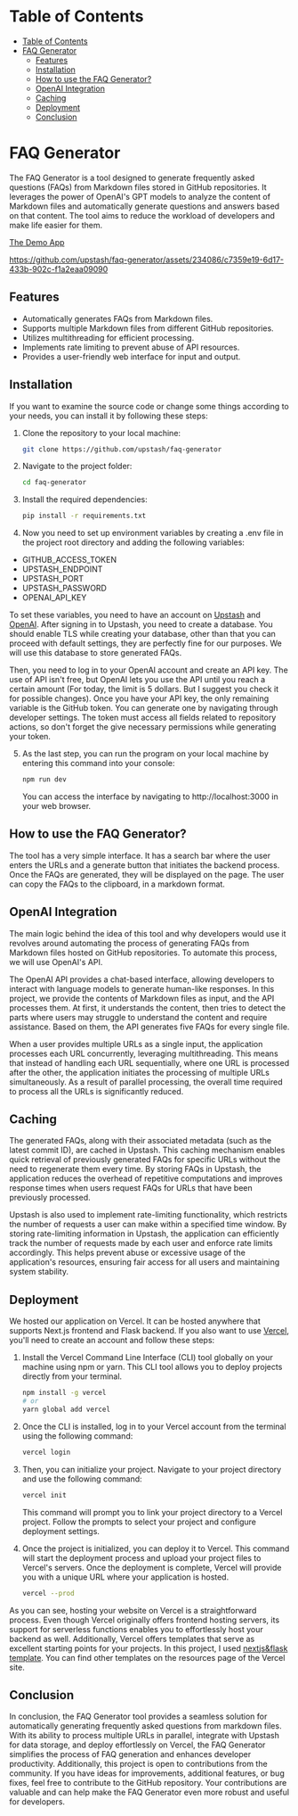 # Table of Contents
- [Table of Contents](#table-of-contents)
- [FAQ Generator](#faq-generator)
  - [Features](#features)
  - [Installation](#installation)
  - [How to use the FAQ Generator?](#how-to-use-the-faq-generator)
  - [OpenAI Integration](#openai-integration)
  - [Caching](#caching)
  - [Deployment](#deployment)
  - [Conclusion](#conclusion)


# FAQ Generator

The FAQ Generator is a tool designed to generate frequently asked questions (FAQs) from Markdown files stored in GitHub repositories. It leverages the power of OpenAI's GPT models to analyze the content of Markdown files and automatically generate questions and answers based on that content. The tool aims to reduce the workload of developers and make life easier for them.

[The Demo App](https://faq-gen.vercel.app)

https://github.com/upstash/faq-generator/assets/234086/c7359e19-6d17-433b-902c-f1a2eaa09090

## Features

- Automatically generates FAQs from Markdown files.
- Supports multiple Markdown files from different GitHub repositories.
- Utilizes multithreading for efficient processing.
- Implements rate limiting to prevent abuse of API resources.
- Provides a user-friendly web interface for input and output.

## Installation

If you want to examine the source code or change some things according to your needs, you can install it by following these steps:

1. Clone the repository to your local machine:
   ```bash
   git clone https://github.com/upstash/faq-generator 
   ```

2. Navigate to the project folder:
   ```bash
   cd faq-generator
   ```

3. Install the required dependencies:
   ```bash
   pip install -r requirements.txt
   ```

4. Now you need to set up environment variables by creating a .env file in the project root directory and adding the following variables:
  
  - GITHUB_ACCESS_TOKEN
  - UPSTASH_ENDPOINT
  - UPSTASH_PORT
  - UPSTASH_PASSWORD 
  - OPENAI_API_KEY
  
   
   To set these variables, you need to have an account on [Upstash](https://console.upstash.com/login) and [OpenAI](https://auth0.openai.com/u/login/identifier?state=hKFo2SBJY3lhbWZGVmg1QU8zc0xYTi1TWEtKa1dWaTkwNUFGT6Fur3VuaXZlcnNhbC1sb2dpbqN0aWTZIEZhcUp2V0hkTUZlRm15aEZIX0lCNVV6NmdvaDZ3UXNio2NpZNkgRFJpdnNubTJNdTQyVDNLT3BxZHR3QjNOWXZpSFl6d0Q). After signing in to Upstash, you need to create a database. You should enable TLS while creating your database, other than that you can proceed with default settings, they are perfectly fine for our purposes. We will use this database to store generated FAQs.

  Then, you need to log in to your OpenAI account and create an API key. The use of API isn't free, but OpenAI lets you use the API until you reach a certain amount (For today, the limit is 5 dollars. But I suggest you check it for possible changes). Once you have your API key, the only remaining variable is the GitHub token. You can generate one by navigating through developer settings. The token must access all fields related to repository actions, so don't forget the give necessary permissions while generating your token.


5. As the last step, you can run the program on your local machine by entering this command into your console:
   ```bash
   npm run dev
   ```
   You can access the interface by navigating to http://localhost:3000 in your web browser.

## How to use the FAQ Generator?

The tool has a very simple interface. It has a search bar where the user enters the URLs and a generate button that initiates the backend process. Once the FAQs are generated, they will be displayed on the page. The user can copy the FAQs to the clipboard, in a markdown format.

## OpenAI Integration
The main logic behind the idea of this tool and why developers would use it revolves around automating the process of generating FAQs from Markdown files hosted on GitHub repositories. To automate this process, we will use OpenAI's API.

The OpenAI API provides a chat-based interface, allowing developers to interact with language models to generate human-like responses. In this project, we provide the contents of Markdown files as input, and the API processes them. At first, it understands the content, then tries to detect the parts where users may struggle to understand the content and require assistance. Based on them, the API generates five FAQs for every single file.

When a user provides multiple URLs as a single input, the application processes each URL concurrently, leveraging multithreading. This means that instead of handling each URL sequentially, where one URL is processed after the other, the application initiates the processing of multiple URLs simultaneously. As a result of parallel processing, the overall time required to process all the URLs is significantly reduced.

## Caching

The generated FAQs, along with their associated metadata (such as the latest commit ID), are cached in Upstash. This caching mechanism enables quick retrieval of previously generated FAQs for specific URLs without the need to regenerate them every time. By storing FAQs in Upstash, the application reduces the overhead of repetitive computations and improves response times when users request FAQs for URLs that have been previously processed.

Upstash is also used to implement rate-limiting functionality, which restricts the number of requests a user can make within a specified time window. By storing rate-limiting information in Upstash, the application can efficiently track the number of requests made by each user and enforce rate limits accordingly. This helps prevent abuse or excessive usage of the application's resources, ensuring fair access for all users and maintaining system stability.

## Deployment

We hosted our application on Vercel. It can be hosted anywhere that supports Next.js frontend and Flask backend. If you also want to use [Vercel](https://vercel.com/login), you'll need to create an account and follow these steps:

1. Install the Vercel Command Line Interface (CLI) tool globally on your machine using npm or yarn. This CLI tool allows you to deploy projects directly from your terminal.
   ```bash
   npm install -g vercel
   # or
   yarn global add vercel
   ```

2. Once the CLI is installed, log in to your Vercel account from the terminal using the following command:
   ```bash
   vercel login
   ```
3. Then, you can initialize your project. Navigate to your project directory and use the following command:
   ```bash
   vercel init
   ```
   This command will prompt you to link your project directory to a Vercel project. Follow the prompts to select your project and configure deployment settings.

4. Once the project is initialized, you can deploy it to Vercel. This command will start the deployment process and upload your project files to Vercel's servers. Once the deployment is complete, Vercel will provide you with a unique URL where your application is hosted.
   ```bash
   vercel --prod
   ```

As you can see, hosting your website on Vercel is a straightforward process. Even though Vercel originally offers frontend hosting servers,  its support for serverless functions enables you to effortlessly host your backend as well. Additionally, Vercel offers templates that serve as excellent starting points for your projects. In this project, I used [nextjs&flask template](https://vercel.com/templates/next.js/nextjs-flask-starter). You can find other templates on the resources page of the Vercel site.

## Conclusion

In conclusion, the FAQ Generator tool provides a seamless solution for automatically generating frequently asked questions from markdown files. With its ability to process multiple URLs in parallel, integrate with Upstash for data storage, and deploy effortlessly on Vercel, the FAQ Generator simplifies the process of FAQ generation and enhances developer productivity. Additionally, this project is open to contributions from the community. If you have ideas for improvements, additional features, or bug fixes, feel free to contribute to the GitHub repository. Your contributions are valuable and can help make the FAQ Generator even more robust and useful for developers.

